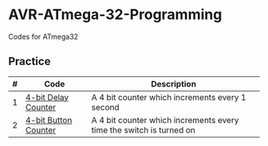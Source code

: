 # AVR-ATmega-32-Programming
Codes for ATmega32


## Practice
|#|Code|Description|
|-----|----|-----------|
|1| [4-bit Delay Counter](/Codes/4%20bit%20counter/)     | A 4 bit counter which increments every 1 second |
|2| [4-bit Button Counter](/Codes/4%20button%20counter)   |A 4 bit counter which increments every time the switch is turned on|



